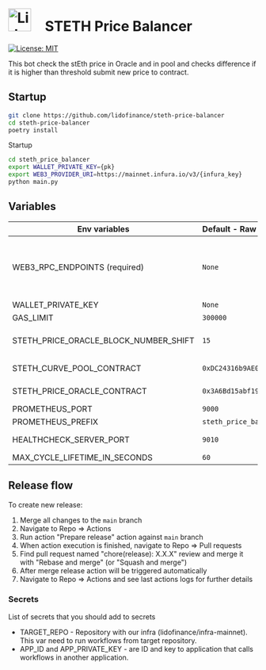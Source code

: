 # <img src="https://docs.lido.fi/img/logo.svg" alt="Lido" width="46"/> STETH Price Balancer

[![License: MIT](https://img.shields.io/badge/License-MIT-yellow.svg)](https://opensource.org/licenses/MIT)

This bot check the stEth price in Oracle and in pool and checks difference if it is higher than threshold submit new price to contract.

## Startup

```bash
git clone https://github.com/lidofinance/steth-price-balancer
cd steth-price-balancer
poetry install
```

Startup

```bash
cd steth_price_balancer
export WALLET_PRIVATE_KEY={pk}
export WEB3_PROVIDER_URI=https://mainnet.infura.io/v3/{infura_key}
python main.py
```

## Variables

| Env variables                         | Default - Raw                                | Description                                                                                                                                     |
|---------------------------------------|:---------------------------------------------|:------------------------------------------------------------------------------------------------------------------------------------------------|
| WEB3_RPC_ENDPOINTS (required)         | `None`                                       | List of rpc endpoints that will be used to send requests separated by comma (`,`). If not provided will be used infura (WEB3_INFURA_PROJECT_ID) |
| WALLET_PRIVATE_KEY                    | `None`                                       | Private key to ETH wallet                                                                                                                       |
| GAS_LIMIT                             | `300000`                                     | Gas limit for transaction                                                                                                                       |
| STETH_PRICE_ORACLE_BLOCK_NUMBER_SHIFT | `15`                                         | The price will be checked for this number of blocks in the past                                                                                 |
| STETH_CURVE_POOL_CONTRACT             | `0xDC24316b9AE028F1497c275EB9192a3Ea0f67022` | Address to pool contract (default for mainnet)                                                                                                  |
| STETH_PRICE_ORACLE_CONTRACT           | `0x3A6Bd15abf19581e411621D669B6a2bbe741ffD6` | Address to oracle state contract (default for mainnet)                                                                                          |
| PROMETHEUS_PORT                       | `9000`                                       | Port for prometheus server                                                                                                                      |
| PROMETHEUS_PREFIX                     | `steth_price_balancer`                       | Prefix for                                                                                                                                      |
| HEALTHCHECK_SERVER_PORT               | `9010`                                       | Port for heath-check server used by docker                                                                                                      |
| MAX_CYCLE_LIFETIME_IN_SECONDS         | `60`                                         | Timeout for main cycle                                                                                                                          |

## Release flow

To create new release:

1. Merge all changes to the `main` branch
1. Navigate to Repo => Actions
1. Run action "Prepare release" action against `main` branch
1. When action execution is finished, navigate to Repo => Pull requests
1. Find pull request named "chore(release): X.X.X" review and merge it with "Rebase and merge" (or "Squash and merge")
1. After merge release action will be triggered automatically
1. Navigate to Repo => Actions and see last actions logs for further details 


### Secrets
List of secrets that you should add to secrets
* TARGET_REPO - Repository with our infra (lidofinance/infra-mainnet). This var need to run workflows from target repository.
* APP_ID and APP_PRIVATE_KEY - are ID and key to application that calls workflows in another application.